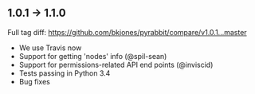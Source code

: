 1.0.1 -> 1.1.0
----------------
Full tag diff: https://github.com/bkjones/pyrabbit/compare/v1.0.1...master

* We use Travis now
* Support for getting 'nodes' info (@spil-sean)
* Support for permissions-related API end points (@inviscid)
* Tests passing in Python 3.4
* Bug fixes

